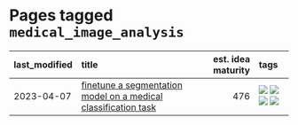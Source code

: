 # Pages tagged `medical_image_analysis`

|last_modified|title|est. idea maturity|tags
|:---|:---|---:|:---|
|2023-04-07|[finetune a segmentation model on a medical classification task](../finetune_a_segmentation_model_on_a_medical_classification_task.md)|476|[![](https://img.shields.io/badge/tag-experimental-77485f)](../tags/experimental.md) [![](https://img.shields.io/badge/tag-image_processing-3b18a)](../tags/image_processing.md) [![](https://img.shields.io/badge/tag-medical_image_analysis-d12fe)](../tags/medical_image_analysis.md) [![](https://img.shields.io/badge/tag-tooling-b08442)](../tags/tooling.md)|